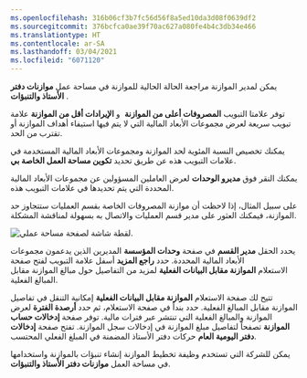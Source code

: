 ```yaml
---
ms.openlocfilehash: 316b06cf3b7fc56d56f8a5ed10da3d08f0639df2
ms.sourcegitcommit: 376bcfca0ae39f70ac627a080fe4b4c3db34e466
ms.translationtype: HT
ms.contentlocale: ar-SA
ms.lasthandoff: 03/04/2021
ms.locfileid: "6071120"
---
```

يمكن لمدير الموازنة مراجعة الحالة الحالية للموازنة في مساحة عمل **موازنات دفتر الأستاذ والتنبؤات** .

توفر علامتا التبويب **المصروفات أعلى من الموازنة**  و **الإيرادات أقل من الموازنة** علامة تبويب سريعة لعرض مجموعات الأبعاد المالية التي لا يتم فيها استيفاء أهداف الموازنة أو تقترب من الحد.

يمكنك تخصيص النسبة المئوية لحد الموازنة ومجموعات الأبعاد المالية المستخدمة في علامات التبويب هذه عن طريق تحديد **تكوين مساحة العمل الخاصة بي**.

يمكنك النقر فوق **مديرو الوحدات** لعرض العاملين المسؤولين عن مجموعات الأبعاد المالية المحددة التي يتم تحديدها في علامات التبويب هذه.

على سبيل المثال، إذا لاحظت أن موازنة المصروفات الخاصة بقسم العمليات ستتجاوز حد الموازنة، فيمكنك العثور على مدير قسم العمليات والاتصال به بسهولة لمناقشة المشكلة.

![لقطة شاشة لصفحة مساحة عملي.](../media/configure-my-workspace.png)

يحدد الحقل **مدير القسم** في صفحة **وحدات المؤسسة** المديرين الذين يدعمون مجموعات الأبعاد المالية المحددة. حدد **راجع المزيد** أسفل علامة التبويب لفتح صفحة الاستعلام **الموازنة مقابل البيانات الفعلية** لمزيد من التفاصيل حول مبالغ الموازنة مقابل المبالغ الفعلية.

تتيح لك صفحة الاستعلام **الموازنة مقابل البيانات الفعلية** إمكانية التنقل في تفاصيل الموازنة مقابل المبالغ الفعلية. حدد بنداً في صفحة الاستعلام، ثم حدد **أرصدة الفترة** لعرض الموازنة والمبالغ الفعلية التي تنتشر عبر فترات مالية. توفر صفحة **إدخالات حساب الموازنة** تصفحاً لتفاصيل مبلغ الموازنة في إدخالات سجل الموازنة. تفتح صفحة **إدخالات دفتر اليومية العام** حركات دفتر الأستاذ المضمنة في المبلغ الفعلي المحتسب.

يمكن للشركة التي تستخدم وظيفة تخطيط الموازنة إنشاء تنبؤات بالموازنة واستخدامها في مساحة العمل **موازنات دفتر الأستاذ والتنبؤات**.